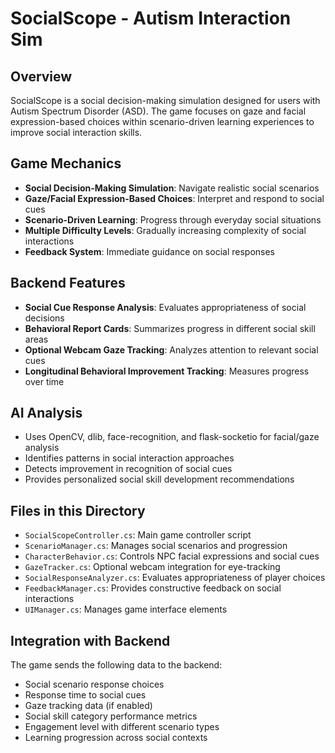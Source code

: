 # SocialScope - Autism Interaction Sim

## Overview
SocialScope is a social decision-making simulation designed for users with Autism Spectrum Disorder (ASD). The game focuses on gaze and facial expression-based choices within scenario-driven learning experiences to improve social interaction skills.

## Game Mechanics
- **Social Decision-Making Simulation**: Navigate realistic social scenarios
- **Gaze/Facial Expression-Based Choices**: Interpret and respond to social cues
- **Scenario-Driven Learning**: Progress through everyday social situations
- **Multiple Difficulty Levels**: Gradually increasing complexity of social interactions
- **Feedback System**: Immediate guidance on social responses

## Backend Features
- **Social Cue Response Analysis**: Evaluates appropriateness of social decisions
- **Behavioral Report Cards**: Summarizes progress in different social skill areas
- **Optional Webcam Gaze Tracking**: Analyzes attention to relevant social cues
- **Longitudinal Behavioral Improvement Tracking**: Measures progress over time

## AI Analysis
- Uses OpenCV, dlib, face-recognition, and flask-socketio for facial/gaze analysis
- Identifies patterns in social interaction approaches
- Detects improvement in recognition of social cues
- Provides personalized social skill development recommendations

## Files in this Directory
- `SocialScopeController.cs`: Main game controller script
- `ScenarioManager.cs`: Manages social scenarios and progression
- `CharacterBehavior.cs`: Controls NPC facial expressions and social cues
- `GazeTracker.cs`: Optional webcam integration for eye-tracking
- `SocialResponseAnalyzer.cs`: Evaluates appropriateness of player choices
- `FeedbackManager.cs`: Provides constructive feedback on social interactions
- `UIManager.cs`: Manages game interface elements

## Integration with Backend
The game sends the following data to the backend:
- Social scenario response choices
- Response time to social cues
- Gaze tracking data (if enabled)
- Social skill category performance metrics
- Engagement level with different scenario types
- Learning progression across social contexts